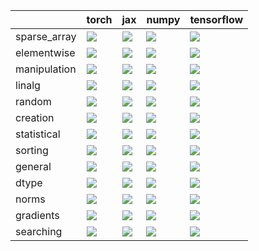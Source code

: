 |              | torch                                                                                                                                              | jax                                                                                                                                                | numpy                                                                                                                                              | tensorflow                                                                                                                                            |
|:-------------|:---------------------------------------------------------------------------------------------------------------------------------------------------|:---------------------------------------------------------------------------------------------------------------------------------------------------|:---------------------------------------------------------------------------------------------------------------------------------------------------|:------------------------------------------------------------------------------------------------------------------------------------------------------|
| sparse_array | <a href="Experimental API/Core/sparse_array.md" rel="noopener noreferrer" target="_blank"><img src=https://img.shields.io/badge/-failure-red></a>  | <a href="Experimental API/Core/sparse_array.md" rel="noopener noreferrer" target="_blank"><img src=https://img.shields.io/badge/-failure-red></a>  | <a href="Experimental API/Core/sparse_array.md" rel="noopener noreferrer" target="_blank"><img src=https://img.shields.io/badge/-failure-red></a>  | <a href="Experimental API/Core/sparse_array.md" rel="noopener noreferrer" target="_blank"><img src=https://img.shields.io/badge/-success-success></a> |
| elementwise  | <a href="Experimental API/Core/elementwise.md" rel="noopener noreferrer" target="_blank"><img src=https://img.shields.io/badge/-failure-red></a>   | <a href="Experimental API/Core/elementwise.md" rel="noopener noreferrer" target="_blank"><img src=https://img.shields.io/badge/-failure-red></a>   | <a href="Experimental API/Core/elementwise.md" rel="noopener noreferrer" target="_blank"><img src=https://img.shields.io/badge/-failure-red></a>   | <a href="Experimental API/Core/elementwise.md" rel="noopener noreferrer" target="_blank"><img src=https://img.shields.io/badge/-failure-red></a>      |
| manipulation | <a href="Experimental API/Core/manipulation.md" rel="noopener noreferrer" target="_blank"><img src=https://img.shields.io/badge/-failure-red></a>  | <a href="Experimental API/Core/manipulation.md" rel="noopener noreferrer" target="_blank"><img src=https://img.shields.io/badge/-failure-red></a>  | <a href="Experimental API/Core/manipulation.md" rel="noopener noreferrer" target="_blank"><img src=https://img.shields.io/badge/-failure-red></a>  | <a href="Experimental API/Core/manipulation.md" rel="noopener noreferrer" target="_blank"><img src=https://img.shields.io/badge/-success-success></a> |
| linalg       | <a href="Experimental API/Core/linalg.md" rel="noopener noreferrer" target="_blank"><img src=https://img.shields.io/badge/-failure-red></a>        | <a href="Experimental API/Core/linalg.md" rel="noopener noreferrer" target="_blank"><img src=https://img.shields.io/badge/-failure-red></a>        | <a href="Experimental API/Core/linalg.md" rel="noopener noreferrer" target="_blank"><img src=https://img.shields.io/badge/-failure-red></a>        | <a href="Experimental API/Core/linalg.md" rel="noopener noreferrer" target="_blank"><img src=https://img.shields.io/badge/-success-success></a>       |
| random       | <a href="Experimental API/Core/random.md" rel="noopener noreferrer" target="_blank"><img src=https://img.shields.io/badge/-failure-red></a>        | <a href="Experimental API/Core/random.md" rel="noopener noreferrer" target="_blank"><img src=https://img.shields.io/badge/-failure-red></a>        | <a href="Experimental API/Core/random.md" rel="noopener noreferrer" target="_blank"><img src=https://img.shields.io/badge/-failure-red></a>        | <a href="Experimental API/Core/random.md" rel="noopener noreferrer" target="_blank"><img src=https://img.shields.io/badge/-success-success></a>       |
| creation     | <a href="Experimental API/Core/creation.md" rel="noopener noreferrer" target="_blank"><img src=https://img.shields.io/badge/-failure-red></a>      | <a href="Experimental API/Core/creation.md" rel="noopener noreferrer" target="_blank"><img src=https://img.shields.io/badge/-failure-red></a>      | <a href="Experimental API/Core/creation.md" rel="noopener noreferrer" target="_blank"><img src=https://img.shields.io/badge/-failure-red></a>      | <a href="Experimental API/Core/creation.md" rel="noopener noreferrer" target="_blank"><img src=https://img.shields.io/badge/-success-success></a>     |
| statistical  | <a href="Experimental API/Core/statistical.md" rel="noopener noreferrer" target="_blank"><img src=https://img.shields.io/badge/-failure-red></a>   | <a href="Experimental API/Core/statistical.md" rel="noopener noreferrer" target="_blank"><img src=https://img.shields.io/badge/-failure-red></a>   | <a href="Experimental API/Core/statistical.md" rel="noopener noreferrer" target="_blank"><img src=https://img.shields.io/badge/-failure-red></a>   | <a href="Experimental API/Core/statistical.md" rel="noopener noreferrer" target="_blank"><img src=https://img.shields.io/badge/-failure-red></a>      |
| sorting      | <a href="Experimental API/Core/sorting.md" rel="noopener noreferrer" target="_blank"><img src=https://img.shields.io/badge/-failure-red></a>       | <a href="Experimental API/Core/sorting.md" rel="noopener noreferrer" target="_blank"><img src=https://img.shields.io/badge/-failure-red></a>       | <a href="Experimental API/Core/sorting.md" rel="noopener noreferrer" target="_blank"><img src=https://img.shields.io/badge/-success-success></a>   | <a href="Experimental API/Core/sorting.md" rel="noopener noreferrer" target="_blank"><img src=https://img.shields.io/badge/-success-success></a>      |
| general      | <a href="Experimental API/Core/general.md" rel="noopener noreferrer" target="_blank"><img src=https://img.shields.io/badge/-success-success></a>   | <a href="Experimental API/Core/general.md" rel="noopener noreferrer" target="_blank"><img src=https://img.shields.io/badge/-success-success></a>   | <a href="Experimental API/Core/general.md" rel="noopener noreferrer" target="_blank"><img src=https://img.shields.io/badge/-success-success></a>   | <a href="Experimental API/Core/general.md" rel="noopener noreferrer" target="_blank"><img src=https://img.shields.io/badge/-success-success></a>      |
| dtype        | <a href="Experimental API/Core/dtype.md" rel="noopener noreferrer" target="_blank"><img src=https://img.shields.io/badge/-success-success></a>     | <a href="Experimental API/Core/dtype.md" rel="noopener noreferrer" target="_blank"><img src=https://img.shields.io/badge/-success-success></a>     | <a href="Experimental API/Core/dtype.md" rel="noopener noreferrer" target="_blank"><img src=https://img.shields.io/badge/-success-success></a>     | <a href="Experimental API/Core/dtype.md" rel="noopener noreferrer" target="_blank"><img src=https://img.shields.io/badge/-success-success></a>        |
| norms        | <a href="Experimental API/Core/norms.md" rel="noopener noreferrer" target="_blank"><img src=https://img.shields.io/badge/-success-success></a>     | <a href="Experimental API/Core/norms.md" rel="noopener noreferrer" target="_blank"><img src=https://img.shields.io/badge/-success-success></a>     | <a href="Experimental API/Core/norms.md" rel="noopener noreferrer" target="_blank"><img src=https://img.shields.io/badge/-success-success></a>     | <a href="Experimental API/Core/norms.md" rel="noopener noreferrer" target="_blank"><img src=https://img.shields.io/badge/-success-success></a>        |
| gradients    | <a href="Experimental API/Core/gradients.md" rel="noopener noreferrer" target="_blank"><img src=https://img.shields.io/badge/-success-success></a> | <a href="Experimental API/Core/gradients.md" rel="noopener noreferrer" target="_blank"><img src=https://img.shields.io/badge/-failure-red></a>     | <a href="Experimental API/Core/gradients.md" rel="noopener noreferrer" target="_blank"><img src=https://img.shields.io/badge/-success-success></a> | <a href="Experimental API/Core/gradients.md" rel="noopener noreferrer" target="_blank"><img src=https://img.shields.io/badge/-success-success></a>    |
| searching    | <a href="Experimental API/Core/searching.md" rel="noopener noreferrer" target="_blank"><img src=https://img.shields.io/badge/-failure-red></a>     | <a href="Experimental API/Core/searching.md" rel="noopener noreferrer" target="_blank"><img src=https://img.shields.io/badge/-success-success></a> | <a href="Experimental API/Core/searching.md" rel="noopener noreferrer" target="_blank"><img src=https://img.shields.io/badge/-failure-red></a>     | <a href="Experimental API/Core/searching.md" rel="noopener noreferrer" target="_blank"><img src=https://img.shields.io/badge/-success-success></a>    |